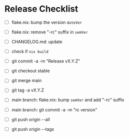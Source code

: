 # Release Checklist

- [ ] flake.nix: bump the version `dateVer`
- [ ] flake.nix: remove "-rc" suffix in `semVer`
- [ ] CHANGELOG.md: update
- [ ] check if `nix build`
- [ ] git commit -a -m "Release vX.Y.Z"
- [ ] git checkout stable
- [ ] git merge main
- [ ] git tag -a vX.Y.Z
- [ ] main branch: flake.nix: bump `semVer` and add "-rc" suffix
- [ ] main branch: git commit -a -m "rc version"
- [ ] git push origin --all
- [ ] git push origin --tags


